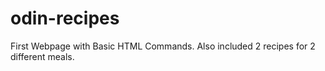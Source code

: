 # odin-recipes
First Webpage with Basic HTML Commands.
Also included 2 recipes for 2 different meals.